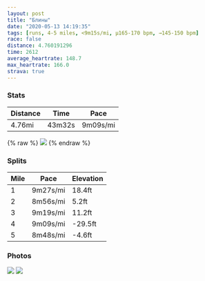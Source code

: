 ```yaml
---
layout: post
title: "Блины"
date: "2020-05-13 14:19:35"
tags: [runs, 4-5 miles, <9m15s/mi, μ165-170 bpm, →145-150 bpm]
race: false
distance: 4.760191296
time: 2612
average_heartrate: 148.7
max_heartrate: 166.0
strava: true
---
```


### Stats

| Distance | Time | Pace |
|----------|------|------|
|4.76mi|43m32s|9m09s/mi|

{% raw %}
<img src='https://maps.googleapis.com/maps/api/staticmap?maptype=roadmap&path=enc:wawwFzgsbMFYn@cAHCRg@BOM?GEXk@BWV_@Vw@LIBQLQTs@XO\CXOd@?Z[AOQWASDGCGm@u@k@ScAw@I?AGe@ICQKQUCKKYKm@_@SSM[UWs@mAW[K[SKCEk@OIAKH]]a@gA_AWi@]}@@DECKwAoA[k@QSU]m@Mc@YEKDIGEB?@BCDECi@Fi@Qq@q@a@w@_@Eo@a@QYUUO[QOSKK@{BoAc@IOO?G_@WW_@QGIQBBEOGGEKOIC]BSAGMa@_@ISUO[MS@OWSB]GKUKW?ME[[OIU?]MUFQCQ]Ki@MYUSYKQOSe@W]IO_Ag@O?[MIOC_@MGWBQEQ?EAEOg@Uc@Bo@r@KBWCWMISESIQKKSg@o@ISFU?I[KE?CUIK]?WBWJY?Oc@i@?[CEi@M{@i@MQM]UaATq@~@yANMFQn@}@^u@DQLOZy@Ja@@g@\{@Hq@?MFS?MI[Ca@ES]a@[Sm@OWOk@SQMqBw@]Ug@UcAu@c@i@[}@U}AH{@Ji@L]HOZkAF{AAAMiAI_@m@iBe@i@SM}@We@Ei@]US[g@Y{@Wa@m@iBuAsAg@KQKi@K_@OQ?O@aA`@e@TKx@?VFXCNBNKjA?^Q~@A^MhAQn@Az@Hb@?n@E~@Ij@?RK^mAfBGTu@bBGb@Cp@GPBb@CR?TBh@FPNNHVfBpAd@V^Hb@VVVr@\l@TRBvBj@d@\XZj@V`@`@jA|AZT^j@HV^b@z@`BVV~@d@BDXJ^\VFRx@Fn@l@nALNNf@BHCP?tARdADNHCAPJJCCGLSJC?CQC?CHE?CH_@hB?ZAREF?\El@IF?LQNCJCB?XEFFh@FJ?XGLAPQFFRKJ?FNLn@PVRVz@HA^PNIJD\T`@N^ZZNVTj@R^\h@NRTn@^VZvAfA`Ap@dCfAbB~ATNTDbB|@dA|@~BrAvAdArAp@jAt@zAhAb@PhAbAf@Rn@h@t@^x@TTRDGB@LPz@F^T|@x@JBUr@Bf@@Cd@@XRHHZj@VVFFVDTh@@HV@r@`@HLPD`@MDD\HZ?`@KR[HGB?FL@Td@\j@tANIp@f@@FGh@BTRFZRX\C^Kp@@VQv@?RW\IXOTIXYd@&key=AIzaSyC1MId7bFpkLXNAaYhBSTb8jLyiSqzbDtM&size=800x800&markers=color:yellow|label:S|40.75564,-73.99566&markers=color:green|label:F|40.756010000000046,-73.99654000000001'>
{% endraw %}

### Splits

| Mile | Pace | Elevation |
|------|------|-----------|
|1|9m27s/mi|18.4ft|
|2|8m56s/mi|5.2ft|
|3|9m19s/mi|11.2ft|
|4|9m09s/mi|-29.5ft|
|5|8m48s/mi|-4.6ft|

### Photos
<img src='https://dgtzuqphqg23d.cloudfront.net/MoNMf74NJfv6laByMj6V2hyVJG7CpuvAUVwLPP3INXs-614x768.jpg'>

<img src='https://dgtzuqphqg23d.cloudfront.net/LbbDfBDf3f0aOar5uX4MOe0Fgb_L_zgggIQX-9Xasyk-615x768.jpg'>
